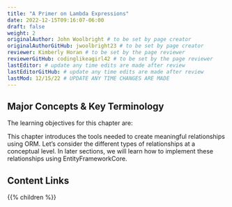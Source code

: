 ```yaml
---
title: "A Primer on Lambda Expressions"
date: 2022-12-15T09:16:07-06:00
draft: false
weight: 2
originalAuthor: John Woolbright # to be set by page creator
originalAuthorGitHub: jwoolbright23 # to be set by page creator
reviewer: Kimberly Horan # to be set by the page reviewer
reviewerGitHub: codinglikeagirl42 # to be set by the page reviewer
lastEditor: # update any time edits are made after review
lastEditorGitHub: # update any time edits are made after review
lastMod: 12/15/22 # UPDATE ANY TIME CHANGES ARE MADE
---
```


## Major Concepts & Key Terminology

The learning objectives for this chapter are:

This chapter introduces the tools needed to create meaningful relationships using ORM. Let’s consider the different types of relationships at a conceptual level. In later sections, we will learn how to implement these relationships using EntityFrameworkCore.

## Content Links

{{% children %}}
